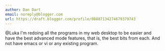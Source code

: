 ```yaml
---
author: Dan Dart
email: noreply@blogger.com
url: https://draft.blogger.com/profile/08887134274679379743
---
```


@Luka I'm redoing all the programs in my web desktop to be easier and have the best advanced mode features, that is, the best bits from each. And not have emacs or vi or any existing program.
